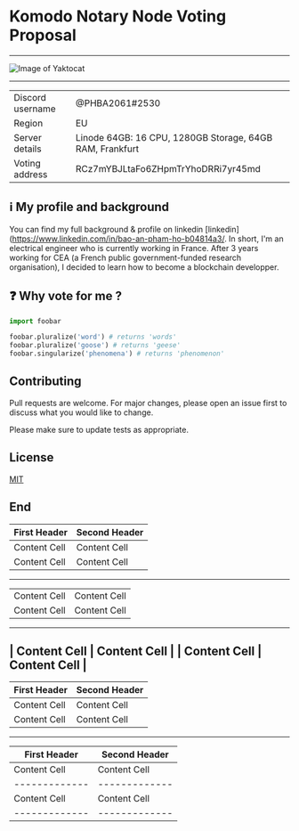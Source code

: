 # Komodo Notary Node Voting Proposal


----
![Image of Yaktocat](https://i.pinimg.com/236x/e0/c6/5f/e0c65f4c027454ab7ee2fe02a8a42bcd--dynasty-warriors-lee-joon.jpg)

----

|					|				|
| -----------------	| ------------- |
|Discord username 	| @PHBA2061#2530|
|Region 			| EU|
|Server details 	| Linode 64GB: 16 CPU, 1280GB Storage, 64GB RAM, Frankfurt|
|Voting address 	| RCz7mYBJLtaFo6ZHpmTrYhoDRRi7yr45md|


## :information_source: My profile and background

You can find my full background & profile on linkedin [linkedin](https://www.linkedin.com/in/bao-an-pham-ho-b04814a3/. In short, I'm an electrical engineer who is currently working in France. After 3 years working for CEA (a French public government-funded research organisation), I decided to learn how to become a blockchain developper. 


## :question: Why vote for me ?

```python
import foobar

foobar.pluralize('word') # returns 'words'
foobar.pluralize('goose') # returns 'geese'
foobar.singularize('phenomena') # returns 'phenomenon'
```

## Contributing
Pull requests are welcome. For major changes, please open an issue first to discuss what you would like to change.

Please make sure to update tests as appropriate.

## License
[MIT](https://choosealicense.com/licenses/mit/)


## End

| First Header  | Second Header |
| ------------- | ------------- |
| Content Cell  | Content Cell  |
| Content Cell  | Content Cell  |
---
|				|				|
| ------------- | ------------- |
| Content Cell  | Content Cell  |
| Content Cell  | Content Cell  |
---
| Content Cell  | Content Cell  |
| Content Cell  | Content Cell  |
---
| First Header  | Second Header |
| ------------- | ------------- |
| Content Cell  | Content Cell  |
| Content Cell  | Content Cell  |
---
| First Header  | Second Header |
| ------------- | ------------- |
| Content Cell  | Content Cell  |
| ------------- | ------------- |
| Content Cell  | Content Cell  |
| ------------- | ------------- |